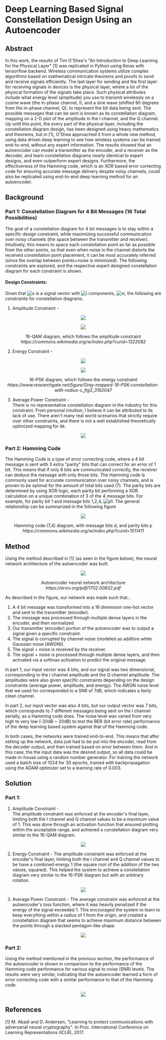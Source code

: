 # Deep Learning Based Signal Constellation Design Using an Autoencoder

## Abstract
In this work, the results of Tim O'Shea's "An Introduction to Deep Learning for the Physical Layer" [1] was replicated in Python using Keras with tensorflow backend. Wireless communication systems utilize complex algorithms based on mathematical intricate theorems and proofs to send and receive signals efficiently. The last layer for sending and the first layer for receiving signals in devices is the physical layer, where a lot of the physical formation of the signals take place. Such physical attributes include what energy level (amplitude) you use to transmit wirelessly on a cosine wave (the in-phase channel, I), and a sine wave (shifted 90 degrees from the in-phase channel, Q), to represent the bit data being sent. The possible messages that can be sent is known as its constellation diagram, mapping on a 2-D plot of the amplitude in the I channel, and the Q channel. Up until this point, the every part of the physical layer, including the constellation diagram design, has been designed using heavy mathematics and theorems, but in [1], O'Shea approached it from a whole new method, using data driven deep learning to see how wireless systems can be trained end-to-end, without any expert information. The results showed that an autoencoder can model a transmitter as the encoder, and a receiver as the decoder, and learn constellation diagrams nearly identical to expert designs, and even outperform expert designs. Furthermore, the effectiveness of the Hamming code, which is an XOR based error correcting code for ensuring accurate message delivery despite noisy channels, could also be replicated using end-to-end deep learning method for an autoencoder. 

## Background 

### Part 1: Constellation Diagram for 4 Bit Messages (16 Total Possibilities)

The goal of a constellation diagram for 4 bit messages is to stay within a specific design constraint, while maximizing successful communication over noisy channels (the space between the transmitter and receiver). Intuitively, this means to space each constellation point as far as possible from the other points, so that even when noise in the channel distorts the received constellation point placement, it can be most accurately inferred (since the overlap between points+noise is minimized). The following constraints are explored, and the respective expert designed constellation diagram for each constraint is shown.

#### Design Constraints:
Given that ![x](https://latex.codecogs.com/png.image?\dpi{110}%20\textbf{x}) is a signal vector with ![i](https://latex.codecogs.com/png.image?\dpi{110}%20i) components, ![xi](https://latex.codecogs.com/png.image?\dpi{110}%20x_{i}), the following are constraints for constellation diagrams.  

1. Amplitude Constraint -  
<p align="center">
  <img src="https://latex.codecogs.com/png.image?\dpi{110}%20\left|x_{i}%20\right|\leq%201\forall%20i"/>
</p>  
<p align="center">
  <img src="https://user-images.githubusercontent.com/89391443/153101185-7a3ad3cc-1704-4494-b1d7-673874cb6683.png"/>
</p>  
<p align="center"> 
  16-QAM diagram, which follows the amplitude constraint <br><em>https://commons.wikimedia.org/w/index.php?curid=1322082</em></p>  

2. Energy Constraint - 
<p align="center">
  <img src="https://latex.codecogs.com/png.image?\dpi{110}%20\left\|\mathbf{x}%20\right\|_{2}^{2}\leq%20n"/>
</p>  
<p align="center">
  <img src="https://user-images.githubusercontent.com/89391443/153102451-bdfe2754-a708-4f18-818e-45c868dc1be9.png"/>
</p>  
<p align="center"> 
  16-PSK diagram, which follows the energy constraint <br><em>https://www.researchgate.net/figure/Gray-mapped-16-PSK-constellation-with-radius-c_fig3_3162047</em></p>  

3. Average Power Constraint -  
There is no representative constellation diagram in the industry for this constraint. From personal intuition, I believe it can be attributed to its lack of use. There aren't many real world scenarios that strictly require over other constraints, and there is not a well established theoretically optimized mapping for itk. 
<p align="center">
  <img src="https://latex.codecogs.com/png.image?\dpi{110}%20\mathbb{E}\left%20[%20\left|%20x_{i}^{2}%20\right|%20\right%20]%20\leq%201%20%20%20\forall%20i"/>
</p>  



### Part 2: Hamming Code 

The Hamming Code is a type of error correcting code, where a 4 bit message is sent with 3 extra "parity" bits that can correct for an error of 1 bit. This means that if only 6 bits are communicated correctly, the receiver can deduce the message with only those bits. The Hamming code is commonly used for accurate communication over noisy channels, and is proven to be optimal for the amount of total bits used (7). The parity bits are determined by using XOR logic, each parity bit performing a XOR calculation on a unique combination of 3 of the 4 message bits.
For example, for parity bit 1 and message bits 1,2,4, ![p1](https://latex.codecogs.com/png.image?\dpi{110}%20p_{1}=d_{1}%20\oplus%20%20d_{2}%20\oplus%20d_{4}). The general relationship can be summarized in the following figure
<p align="center">
  <img src="https://upload.wikimedia.org/wikipedia/commons/b/b0/Hamming%287%2C4%29.svg"/>
</p>  
<p align="center"> 
  Hamming code (7,4) diagram, with message bits d, and parity bits p<br><em>https://commons.wikimedia.org/w/index.php?curid=1511411</em></p>  


## Method

Using the method described in [1] (as seen in the figure below), the neural network architecture of the autoencoder was built. 
<p align="center">
  <img src="https://user-images.githubusercontent.com/89391443/153123477-4fcb90c3-2deb-4581-b675-2a4265250fbb.png"/>
</p>  
<p align="center"> 
  Autoencoder neural network architecture<br><em>https://arxiv.org/pdf/1702.00832.pdf</em></p>  
  
As described in the figure, our network was made such that...  
  
  
1. A 4 bit message was transformed into a 16 dimension one-hot vector and sent to the transmitter (encoder).
2. The message was processed through multiple dense layers in the encoder, and then normalized.
3. Our transmitter (encoder) portion of the autoencoder was to output a signal given a specific constraint.
4. The signal is corrupted by channel noise (modeled as additive white Gaussian noise [AWGN]).
5. The signal + noise is received by the receiver.
6. The signal + noise is processed through multiple dense layers, and then activated via a softmax activation to predict the original message.  

In part 1, our input vector was 4 bits, and our signal was two dimensional, corresponding to the I channel amplitude and the Q channel amplitude. The amplitudes were also given specific constraints depending on the design constraints (average power, amplitude, and energy). The AWGN noise level that we used for corresponded to a SNR of 7dB, which indicates a fairly clean channel.

In part 2, our input vector was also 4 bits, but our output vector was 7 bits, which corresponds to 7 different messages being sent on the I channel serially, as a Hamming code does. The noise level was varied from very high to very low (-20dB ~ 20dB) to test the BER (bit error rate) performance of the deep learning based system against that of the Hamming code. 

In both cases, the networks were trained end-to-end. This means that after setting up the network, data just had to be put into the encoder, read from the decoder output, and then trained based on error between them. And in this case, the the input data was the desired output, so all data could be made in-house using a random number generator. For training the network used a batch size of 1024 for 30 epochs, trained with backpropagation using the ADAM optimizer set to a learning rate of 0.003. 

## Solution

### Part 1:

1. Amplitude Constraint -  
The amplitude constraint was enforced at the encoder's final layer, limiting both the I channel and Q channel values to be a maximum value of 1. This was done through an activation function that ensured plotting within the acceptable range, and achieved a constellation diagram very similar to the 16-QAM diagram.
<p align="center">
  <img src="https://user-images.githubusercontent.com/89391443/153977023-4fa89d4f-d76c-490d-80e2-9abd77b1f19f.png"/>
</p>  

2. Energy Constraint -
The amplitude constraint was enforced at the encoder's final layer, limiting both the I channel and Q channel values to be have a combined energy 1 (the square root of the addition of the two values, squared). This helped the system to achieve a constellation diagram very similar to the 16-PSK diagram but with an arbitrary rotation.
<p align="center">
  <img src="https://user-images.githubusercontent.com/89391443/153695738-cb597e52-a48b-4f35-9bdd-ecef98cbc2a8.png"/>
</p>  

3. Average Power Constraint - 
The average constraint was enforced at the autoencoder's loss function, where it was heavily penalized if the energy of the signal exceeded 1. This encouraged the system to learn to keep everything within a radius of 1 from the origin, and created a constellation diagram that seems to achieve maximum distance between the points through a stacked pentagon-like shape.  
<p align="center">
  <img src="https://user-images.githubusercontent.com/89391443/153976952-f69ab792-69a2-46a8-a615-d083394ef844.png"/>
</p>  

### Part 2:

Using the method mentioned in the previous section, the performance of the autoencoder is shown in comparison to the performance of the Hamming code performance for various signal to noise (SNR) levels. The results were very similar, indicating that the autoencoder learned a form of error correcting code with a similar performance to that of the Hamming code.  
<p align="center">
  <img src="https://user-images.githubusercontent.com/89391443/154394882-a768d334-de10-415b-a1b4-473e869d5269.png"/>
</p>  

## References
[1] M. Abadi and D. Andersen, "Learning to protect communications with adversarial neural cryptography". In Proc. International Conference on Learning Representations (ICLR), 2017.
